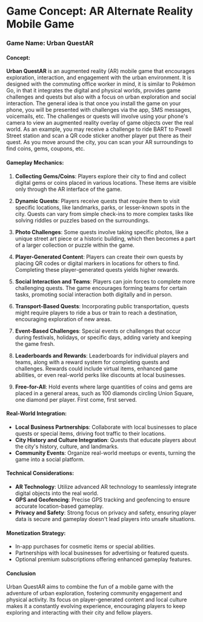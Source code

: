 # Game Concept: AR Alternate Reality Mobile Game

### Game Name: Urban QuestAR

#### Concept:
**Urban QuestAR** is an augmented reality (AR) mobile game that encourages exploration, interaction, and engagement with the urban environment. It is designed with the commuting office worker in mind, it is similar to Pokémon Go, in that it integrates the digital and physical worlds, provides game challenges and quests but also with a focus on urban exploration and social interaction. The general idea is that once you install the game on your phone, you will be presented with challenges via the app, SMS messages, voicemails, etc. The challenges or quests will involve using your phone's camera to view an augmented reality overlay of game objects over the real world. As an example, you may receive a challenge to ride BART to Powell Street station and scan a QR code sticker another player put there as their quest. As you move around the city, you can scan your AR surroundings to find coins, gems, coupons, etc.

#### Gameplay Mechanics:
1. **Collecting Gems/Coins**: Players explore their city to find and collect digital gems or coins placed in various locations. These items are visible only through the AR interface of the game.

2. **Dynamic Quests**: Players receive quests that require them to visit specific locations, like landmarks, parks, or lesser-known spots in the city. Quests can vary from simple check-ins to more complex tasks like solving riddles or puzzles based on the surroundings.

3. **Photo Challenges**: Some quests involve taking specific photos, like a unique street art piece or a historic building, which then becomes a part of a larger collection or puzzle within the game.

4. **Player-Generated Content**: Players can create their own quests by placing QR codes or digital markers in locations for others to find. Completing these player-generated quests yields higher rewards.

5. **Social Interaction and Teams**: Players can join forces to complete more challenging quests. The game encourages forming teams for certain tasks, promoting social interaction both digitally and in person.

6. **Transport-Based Quests**: Incorporating public transportation, quests might require players to ride a bus or train to reach a destination, encouraging exploration of new areas.

7. **Event-Based Challenges**: Special events or challenges that occur during festivals, holidays, or specific days, adding variety and keeping the game fresh.

8. **Leaderboards and Rewards**: Leaderboards for individual players and teams, along with a reward system for completing quests and challenges. Rewards could include virtual items, enhanced game abilities, or even real-world perks like discounts at local businesses.

9. **Free-for-All**: Hold events where large quantities of coins and gems are placed in a general areas, such as 100 diamonds circling Union Square, one diamond per player. First come, first served.

#### Real-World Integration:
- **Local Business Partnerships**: Collaborate with local businesses to place quests or special items, driving foot traffic to their locations.
- **City History and Culture Integration**: Quests that educate players about the city's history, culture, and landmarks.
- **Community Events**: Organize real-world meetups or events, turning the game into a social platform.

#### Technical Considerations:
- **AR Technology**: Utilize advanced AR technology to seamlessly integrate digital objects into the real world.
- **GPS and Geofencing**: Precise GPS tracking and geofencing to ensure accurate location-based gameplay.
- **Privacy and Safety**: Strong focus on privacy and safety, ensuring player data is secure and gameplay doesn't lead players into unsafe situations.

#### Monetization Strategy:
- In-app purchases for cosmetic items or special abilities.
- Partnerships with local businesses for advertising or featured quests.
- Optional premium subscriptions offering enhanced gameplay features.

#### Conclusion
Urban QuestAR aims to combine the fun of a mobile game with the adventure of urban exploration, fostering community engagement and physical activity. Its focus on player-generated content and local culture makes it a constantly evolving experience, encouraging players to keep exploring and interacting with their city and fellow players.
